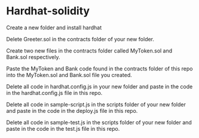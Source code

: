 # Hardhat-solidity


Create a new folder and install hardhat

Delete Greeter.sol in the contracts folder of your new folder.

Create two new files in the contracts folder called MyToken.sol and Bank.sol respectively.

Paste the MyToken and Bank code  found in the contracts folder of this repo into the MyToken.sol and Bank.sol file you created.

Delete all code in hardhat.config.js in your new folder and paste in the code in the hardhat.config.js file in this repo.

Delete all code in sample-script.js in the scripts folder of your new folder and paste in the code in the deploy.js file in this repo.

Delete all code in sample-test.js in the scripts folder of your new folder and paste in the code in the test.js file in this repo.

